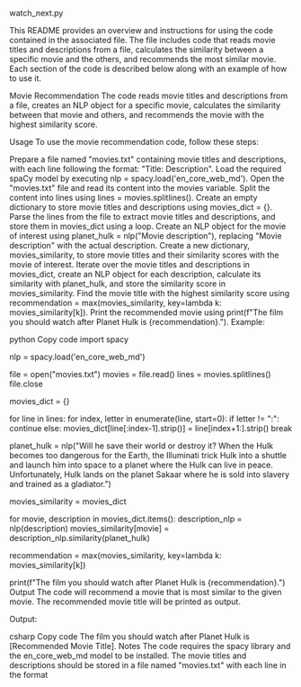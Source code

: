 watch_next.py

This README provides an overview and instructions for using the code contained in the associated file. The file includes code that reads movie titles and descriptions from a file, calculates the similarity between a specific movie and the others, and recommends the most similar movie. Each section of the code is described below along with an example of how to use it.

Movie Recommendation
The code reads movie titles and descriptions from a file, creates an NLP object for a specific movie, calculates the similarity between that movie and others, and recommends the movie with the highest similarity score.

Usage
To use the movie recommendation code, follow these steps:

Prepare a file named "movies.txt" containing movie titles and descriptions, with each line following the format: "Title: Description".
Load the required spaCy model by executing nlp = spacy.load('en_core_web_md').
Open the "movies.txt" file and read its content into the movies variable.
Split the content into lines using lines = movies.splitlines().
Create an empty dictionary to store movie titles and descriptions using movies_dict = {}.
Parse the lines from the file to extract movie titles and descriptions, and store them in movies_dict using a loop.
Create an NLP object for the movie of interest using planet_hulk = nlp("Movie description"), replacing "Movie description" with the actual description.
Create a new dictionary, movies_similarity, to store movie titles and their similarity scores with the movie of interest.
Iterate over the movie titles and descriptions in movies_dict, create an NLP object for each description, calculate its similarity with planet_hulk, and store the similarity score in movies_similarity.
Find the movie title with the highest similarity score using recommendation = max(movies_similarity, key=lambda k: movies_similarity[k]).
Print the recommended movie using print(f"The film you should watch after Planet Hulk is {recommendation}.").
Example:

python
Copy code
import spacy

nlp = spacy.load('en_core_web_md')

file = open("movies.txt")
movies = file.read()
lines = movies.splitlines()
file.close

movies_dict = {}

for line in lines:
    for index, letter in enumerate(line, start=0):
        if letter != ":":
            continue
        else:
            movies_dict[line[:index-1].strip()] = line[index+1:].strip()
            break

planet_hulk = nlp("Will he save their world or destroy it? When the Hulk becomes too dangerous for the Earth, the Illuminati trick Hulk into a shuttle and launch him into space to a planet where the Hulk can live in peace. Unfortunately, Hulk lands on the planet Sakaar where he is sold into slavery and trained as a gladiator.")

movies_similarity = movies_dict

for movie, description in movies_dict.items():
    description_nlp = nlp(description)
    movies_similarity[movie] = description_nlp.similarity(planet_hulk)

recommendation = max(movies_similarity, key=lambda k: movies_similarity[k])

print(f"The film you should watch after Planet Hulk is {recommendation}.")
Output
The code will recommend a movie that is most similar to the given movie. The recommended movie title will be printed as output.

Output:

csharp
Copy code
The film you should watch after Planet Hulk is [Recommended Movie Title].
Notes
The code requires the spacy library and the en_core_web_md model to be installed.
The movie titles and descriptions should be stored in a file named "movies.txt" with each line in the format
